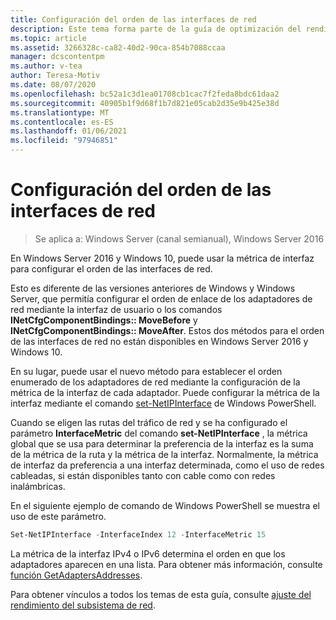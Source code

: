 ```yaml
---
title: Configuración del orden de las interfaces de red
description: Este tema forma parte de la guía de optimización del rendimiento del subsistema de red para Windows Server 2016.
ms.topic: article
ms.assetid: 3266328c-ca82-40d2-90ca-854b7088ccaa
manager: dcscontentpm
ms.author: v-tea
author: Teresa-Motiv
ms.date: 08/07/2020
ms.openlocfilehash: bc52a1c3d1ea01708cb1cac7f2feda8bdc61daa2
ms.sourcegitcommit: 40905b1f9d68f1b7d821e05cab2d35e9b425e38d
ms.translationtype: MT
ms.contentlocale: es-ES
ms.lasthandoff: 01/06/2021
ms.locfileid: "97946851"
---
```

# <a name="configure-the-order-of-network-interfaces"></a>Configuración del orden de las interfaces de red

>Se aplica a: Windows Server (canal semianual), Windows Server 2016

En Windows Server 2016 y Windows 10, puede usar la métrica de interfaz para configurar el orden de las interfaces de red.

Esto es diferente de las versiones anteriores de Windows y Windows Server, que permitía configurar el orden de enlace de los adaptadores de red mediante la interfaz de usuario o los comandos **INetCfgComponentBindings:: MoveBefore** y **INetCfgComponentBindings:: MoveAfter**. Estos dos métodos para el orden de las interfaces de red no están disponibles en Windows Server 2016 y Windows 10.

En su lugar, puede usar el nuevo método para establecer el orden enumerado de los adaptadores de red mediante la configuración de la métrica de la interfaz de cada adaptador. Puede configurar la métrica de la interfaz mediante el comando [set-NetIPInterface](/powershell/module/nettcpip/set-netipinterface) de Windows PowerShell.

Cuando se eligen las rutas del tráfico de red y se ha configurado el parámetro **InterfaceMetric** del comando **set-NetIPInterface** , la métrica global que se usa para determinar la preferencia de la interfaz es la suma de la métrica de la ruta y la métrica de la interfaz. Normalmente, la métrica de interfaz da preferencia a una interfaz determinada, como el uso de redes cableadas, si están disponibles tanto con cable como con redes inalámbricas.

En el siguiente ejemplo de comando de Windows PowerShell se muestra el uso de este parámetro.

```powershell
Set-NetIPInterface -InterfaceIndex 12 -InterfaceMetric 15
```

La métrica de la interfaz IPv4 o IPv6 determina el orden en que los adaptadores aparecen en una lista.  Para obtener más información, consulte [función GetAdaptersAddresses](/windows/win32/api/iphlpapi/nf-iphlpapi-getadaptersaddresses?f=255&MSPPError=-2147217396).

Para obtener vínculos a todos los temas de esta guía, consulte [ajuste del rendimiento del subsistema de red](net-sub-performance-top.md).
